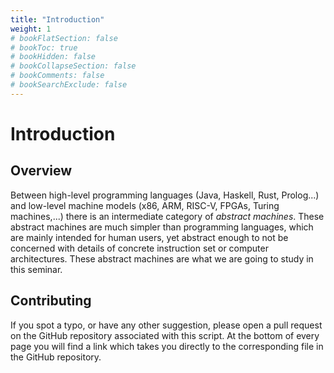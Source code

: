 ```yaml
---
title: "Introduction"
weight: 1
# bookFlatSection: false
# bookToc: true
# bookHidden: false
# bookCollapseSection: false
# bookComments: false
# bookSearchExclude: false
---
```


# Introduction

## Overview

Between high-level programming languages (Java, Haskell, Rust, Prolog...) and low-level machine models (x86, ARM, RISC-V, FPGAs, Turing machines,...) there is an intermediate category of *abstract machines*.
These abstract machines are much simpler than programming languages, which are mainly intended for human users, yet abstract enough to not be concerned with details of concrete instruction set or computer architectures.
These abstract machines are what we are going to study in this seminar.

## Contributing

If you spot a typo, or have any other suggestion, please open a pull request on the GitHub repository associated with this script.
At the bottom of every page you will find a link which takes you directly to the corresponding file in the GitHub repository.

